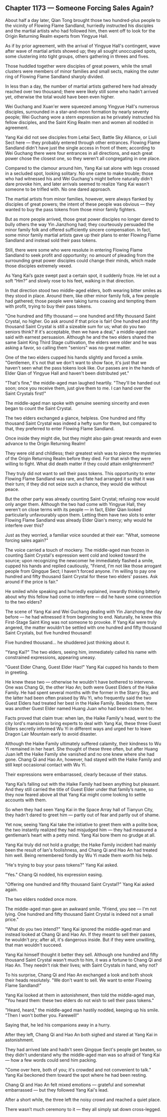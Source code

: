 ## Chapter 1173 — Someone Forcing Sales Again?

About half a day later, Qian Tong brought those two hundred-plus people to the vicinity of Flowing Flame Sandland, hurriedly instructed his disciples and the martial artists who had followed him, then went off to look for the Origin Returning Realm experts from Yingyue Hall.

As if by prior agreement, with the arrival of Yingyue Hall's contingent, wave after wave of martial artists showed up; they all sought unoccupied spots, some clustering into tight groups, others gathering in threes and fives.

Those huddled together were disciples of great powers, while the small clusters were members of minor families and small sects, making the outer ring of Flowing Flame Sandland sharply divided.

In less than a day, the number of martial artists gathered here had already reached over two thousand; there were likely still some who hadn't arrived yet, otherwise the total would have been even higher.

Wei Guchang and Xuan'er were squeezed among Yingyue Hall's numerous disciples, surrounded in a star-and-moon formation by nearly seventy people; Wei Guchang wore a stern expression as he privately instructed his fellow disciples, and the Saint King Realm men and women all nodded in agreement.

Yang Kai did not see disciples from Leitai Sect, Battle Sky Alliance, or Liuli Sect here — they probably entered through other entrances. Flowing Flame Sandland didn't have just the single access in front of them; according to Wei Guchang there were four entrances in all directions, and each great power chose the closest one, so they weren't all congregating in one place.

Compared to the clamour around him, Yang Kai sat alone with legs crossed in a secluded spot, looking solitary. No one came to make trouble; those who had witnessed his and Wei Guchang's might before naturally didn't dare provoke him, and later arrivals seemed to realize Yang Kai wasn't someone to be trifled with. No one dared approach.

The martial artists from minor families, however, were always flanked by disciples of great powers; the intent of these people was obvious — they wanted to buy the pass tokens from those minor family fighters.

But as more people arrived, those great power disciples no longer dared to bully others the way Yin Jianzhong had; they courteously persuaded the minor family folk and offered sufficiently sincere compensation. In fact, some minor family martial artists gave up their plans to enter Flowing Flame Sandland and instead sold their pass tokens.

Still, there were some who were resolute in entering Flowing Flame Sandland to seek profit and opportunity; no amount of pleading from the surrounding great power disciples could change their minds, which made those disciples extremely vexed.

As Yang Kai’s gaze swept past a certain spot, it suddenly froze. He let out a soft “Hm?” and slowly rose to his feet, walking in that direction.

In that direction stood two middle-aged elders, both wearing bitter smiles as they stood in place. Around them, like other minor family folk, a few people had gathered; those people were taking turns coaxing and tempting them with profit, trying to buy their pass tokens.

"One hundred and fifty thousand — one hundred and fifty thousand Saint Crystal, no higher. Go ask around if that price is fair! One hundred and fifty thousand Saint Crystal is still a sizeable sum for us; what do you two seniors think? If it's acceptable, then we have a deal," a middle-aged man said with earnest persuasion. Although he and the two elders shared the same Saint King Third Stage cultivation, the elders were older and he was asking a favor, so calling them "seniors" was no great matter.

One of the two elders cupped his hands slightly and forced a smile. "Gentlemen, it's not that we don't want to show face, it's just that we haven't seen what the pass tokens look like. Our passes are in the hands of Elder Qian of Yingyue Hall and haven't been distributed yet."

"That's fine," the middle-aged man laughed heartily. "They'll be handed out soon; once you receive them, just give them to me. I can hand over the Saint Crystals first!"

The middle-aged man spoke with genuine seeming sincerity and even began to count the Saint Crystal.

The two elders exchanged a glance, helpless. One hundred and fifty thousand Saint Crystal was indeed a hefty sum for them, but compared to that, they preferred to enter Flowing Flame Sandland.

Once inside they might die, but they might also gain great rewards and even advance to the Origin Returning Realm!

They were old and childless; their greatest wish was to pierce the mysteries of the Origin Returning Realm before they died. For that wish they were willing to fight. What did death matter if they could attain enlightenment?

They truly did not want to sell their pass tokens. This opportunity to enter Flowing Flame Sandland was rare, and fate had arranged it so that it was their turn; if they did not seize such a chance, they would die without peace.

But the other party was already counting Saint Crystal; refusing now would only anger them. Although the two had come with Yingyue Hall, they weren't on close terms with its people — in fact, Elder Qian looked particularly unfavourably upon them. Letting them have two slots to enter Flowing Flame Sandland was already Elder Qian's mercy; why would he interfere over this?

Just as they worried, a familiar voice sounded at their ear: "What, someone forcing sales again?"

The voice carried a touch of mockery. The middle-aged man frozen in counting Saint Crystal's expression went cold and looked toward the source; upon recognizing the newcomer he immediately flashed a smile, cupped his hands and replied cautiously, "Friend, I'm not like those arrogant people from Qingque Sect; I haven't forced anyone. I'm willing to pay one hundred and fifty thousand Saint Crystal for these two elders' passes. Ask around if the price is fair."

He smiled while speaking and hurriedly explained, inwardly thinking bitterly about why this fellow had come to interfere — did he have some connection to the two elders?

The scene of Yang Kai and Wei Guchang dealing with Yin Jianzhong the day before — he had witnessed it from beginning to end. Naturally, he knew this First-Stage Saint King was not someone to provoke. If Yang Kai were truly angered, the matter wouldn’t be settled with one hundred and fifty thousand Saint Crystals, but five hundred thousand!

Five hundred thousand... he shuddered just thinking about it.

"Yang Kai?" The two elders, seeing him, immediately called his name with constrained expressions, appearing uneasy.

"Guest Elder Chang, Guest Elder Hao!" Yang Kai cupped his hands to them in greeting.

He knew these two — otherwise he wouldn't have bothered to intervene. One was Chang Qi, the other Hao An; both were Guest Elders of the Haike Family. He had spent several months with the former in the Starry Sky, and the latter had been often praised by Wu Yi, who frequently said the two Guest Elders had treated her best in the Haike Family. Besides them, there was another Guest Elder named Huang Juan who had been close to her.

Facts proved that claim true: when Ian, the Haike Family's head, went to the city lord's mansion to bring experts to deal with Yang Kai, these three Guest Elders secretly informed Wu Yi in different ways and urged her to leave Dragon Lair Mountain early to avoid disaster.

Although the Haike Family ultimately suffered calamity, their kindness to Wu Yi remained in her heart. She thought of these three often, but after Huang Juan left the Haike Family she vanished and no one knew where she had gone. Chang Qi and Hao An, however, had stayed with the Haike Family and still kept occasional contact with Wu Yi.

Their expressions were embarrassed, clearly because of their status.

Yang Kai’s falling out with the Haike Family had been anything but pleasant. And they still carried the title of Guest Elder under that family’s name, so they now feared above all that Yang Kai might come looking to settle accounts with them.

So when they had seen Yang Kai in the Space Array hall of Tianyun City, they hadn't dared to greet him — partly out of fear and partly out of shame.

Yet now, seeing Yang Kai take the initiative to greet them with a polite bow, the two instantly realized they had misjudged him — they had measured a gentleman’s heart with a petty mind. Yang Kai bore them no grudge at all.

Yang Kai truly did not hold a grudge; the Haike Family incident had mainly been the result of Ian's foolishness, and Chang Qi and Hao An had treated him well. Being remembered fondly by Wu Yi made them worth his help.

"He's trying to buy your pass tokens?" Yang Kai asked.

"Yes." Chang Qi nodded, his expression easing.

"Offering one hundred and fifty thousand Saint Crystal?" Yang Kai asked again.

The two elders nodded once more.

The middle-aged man gave an awkward smile. "Friend, you see — I'm not lying. One hundred and fifty thousand Saint Crystal is indeed not a small price."

"What do you two intend?" Yang Kai ignored the middle-aged man and instead looked at Chang Qi and Hao An. If they meant to sell their passes, he wouldn't pry; after all, it's dangerous inside. But if they were unwilling, that man wouldn't succeed.

Yang Kai himself thought it better they sell. Although one hundred and fifty thousand Saint Crystal wasn't much to him, it was a fortune to Chang Qi and Hao An. They needn't risk their lives; with Saint Crystals in hand, why not?

To his surprise, Chang Qi and Hao An exchanged a look and both shook their heads resolutely. "We don't want to sell. We want to enter Flowing Flame Sandland!"

Yang Kai looked at them in astonishment, then told the middle-aged man, "You heard them: these two elders do not wish to sell their pass tokens."

"Heard, heard," the middle-aged man hastily nodded, keeping up his smile. "Then I won't bother you. Farewell!"

Saying that, he led his companions away in a hurry.

After they left, Chang Qi and Hao An both sighed and stared at Yang Kai in astonishment.

They had arrived late and hadn't seen Qingque Sect's people get beaten, so they didn't understand why the middle-aged man was so afraid of Yang Kai — how a few words could send him packing.

"Come over here, both of you; it's crowded and not convenient to talk." Yang Kai beckoned them toward the spot where he had been resting.

Chang Qi and Hao An felt mixed emotions — grateful and somewhat embarrassed — but they followed Yang Kai's lead.

After a short while, the three left the noisy crowd and reached a quiet place.

There wasn’t much ceremony to it — they all simply sat down cross-legged.